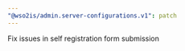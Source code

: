 ```yaml
---
"@wso2is/admin.server-configurations.v1": patch
---
```


Fix issues in self registration form submission
